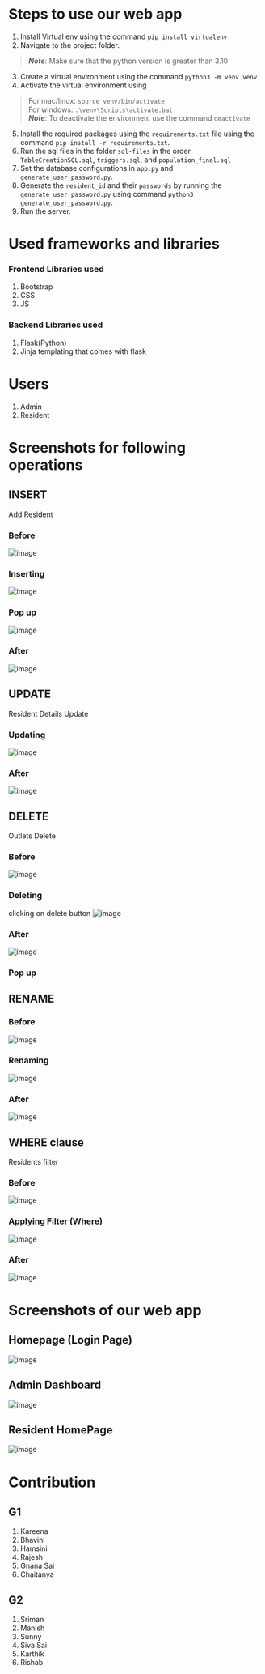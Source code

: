 # Steps to use our web app
1. Install Virtual env using the command `pip install virtualenv`
2. Navigate to the project folder.
> **_Note_**: Make sure that the python version is greater than 3.10
3. Create a virtual environment using the command `python3 -m venv venv`
4. Activate the virtual environment using 
> For mac/linux: `source venv/bin/activate`\
> For windows: `.\venv\Scripts\activate.bat`\
> **_Note_**: To deactivate the environment use the command `deactivate`
5. Install the required packages using the `requirements.txt` file using the command `pip install -r requirements.txt`.
6. Run the sql files in the folder `sql-files` in the order `TableCreationSQL.sql`, `triggers.sql`, and `population_final.sql`
7. Set the database configurations in `app.py` and `generate_user_password.py`.
8. Generate the `resident_id` and their `passwords` by running the `generate_user_password.py` using command `python3 generate_user_password.py`.
9. Run the server.


# Used frameworks and libraries
### Frontend Libraries used
1. Bootstrap 
2. CSS 
3. JS
### Backend Libraries used
1. Flask(Python)
2. Jinja templating that comes with flask

# Users
1. Admin
2. Resident

# Screenshots for following operations

## INSERT
Add Resident
### Before
![image](https://user-images.githubusercontent.com/80308830/226424118-8579ca6f-39e1-494f-a493-a5abe1fb5eb7.png)
### Inserting
![image](https://user-images.githubusercontent.com/80308830/226424474-4690c41a-7d36-41fd-8301-2d2117c507b5.png)
### Pop up
![image](https://user-images.githubusercontent.com/80308830/226424617-d51611f2-b3c2-402f-bca1-99e365db21db.png)
### After
![image](https://user-images.githubusercontent.com/80308830/226425784-c7603338-ebef-4158-a31d-d1b8b0875e82.png)

## UPDATE
Resident Details Update
### Updating
![image](https://user-images.githubusercontent.com/80308830/226427265-88bfb783-2f8e-4294-be90-dfe884cb02f7.png)
### After
![image](https://user-images.githubusercontent.com/80308830/226444197-6eb93c89-ba4d-4bb3-ade0-1050bb6d1077.png)


## DELETE
Outlets Delete
### Before
![image](https://user-images.githubusercontent.com/80308830/226428100-5247ffce-b0a1-4ac3-99e2-a8cc4e7713dd.png)
### Deleting 
clicking on delete button 
![image](https://user-images.githubusercontent.com/80308830/226429972-5a89b455-2a18-453d-9b1f-d89231652f2f.png)

### After
![image](https://user-images.githubusercontent.com/80308830/226428235-22038403-7d59-42d9-b1e0-f4ef544fb039.png)
### Pop up

## RENAME
### Before
![image](https://user-images.githubusercontent.com/80308830/226437381-08913a54-37fe-4276-8c67-72d3dd4897c0.png)
### Renaming
![image](https://user-images.githubusercontent.com/80308830/226437882-cc66a732-c6f3-437a-b371-1ecd866acd61.png)
### After
![image](https://user-images.githubusercontent.com/80308830/226437962-ea2eb640-6ea6-4fac-99bc-6cef206bd8c4.png)


## WHERE clause
Residents filter 
### Before
![image](https://user-images.githubusercontent.com/80308830/226428727-9edd8097-2b5b-4145-ae6e-69422f71d54c.png)
### Applying Filter (Where)
![image](https://user-images.githubusercontent.com/80308830/226429182-569e3bde-625b-4c14-821e-a93acf8e9cdd.png)
### After
![image](https://user-images.githubusercontent.com/80308830/226429375-ea388748-b9f5-42a4-84e9-07401d850d31.png)




# Screenshots of our web app
## Homepage (Login Page)
![image](https://user-images.githubusercontent.com/76489649/226442376-88273631-c79b-4c38-b72d-cb5af4fbeccc.png)


## Admin Dashboard
![image](https://user-images.githubusercontent.com/80308830/226423771-aa566b35-72cf-452f-9c76-e058819bac83.png)
<br>

## Resident HomePage
![image](https://user-images.githubusercontent.com/80308830/226473617-c095cc39-d321-49ea-a86c-11d74dab5cd6.png)




# Contribution 
## G1
1. Kareena
2. Bhavini
3. Hamsini
4. Rajesh
5. Gnana Sai
6. Chaitanya


## G2 
1. Sriman 
2. Manish 
3. Sunny 
4. Siva Sai 
5. Karthik
6. Rishab
